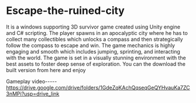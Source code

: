 # Escape-the-ruined-city
It is a windows supporting 3D survivor game created using Unity engine and C# scripting. 
The player spawns in an apocalyptic city where he has to collect many collectibles which unlocks a compass and then strategically follow the compass to escape and win. The game mechanics is highly engaging and smooth which includes jumping, sprinting, and interacting with the world. The game is set in a visually stunning environment with the best assets to foster deep sense of exploration.
You can the download the built version from here and enjoy

Gameplay video----- https://drive.google.com/drive/folders/1GdeZqKAchQqseqGeQYHvauKa7ZC3nMPi?usp=drive_link
